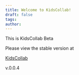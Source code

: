 ```yaml
---
title: Welcome to KidsCollab!
draft: false
tags: 
author:
---
```

 
This is KidsCollab Beta

Please view the stable version at 

[KidsCollab](https://sites.google.com/view/kidscollab)

v.0.0.4